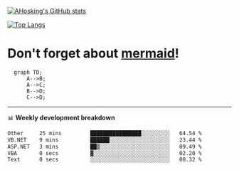 [![AHosking's GitHub stats](https://github-readme-stats.vercel.app/api?username=ahosking&count_private=true&show_icons=true&theme=onedark&hide_rank=true&include_all_commits=true)](https://github.com/ahosking)

[![Top Langs](https://github-readme-stats.vercel.app/api/top-langs/?username=ahosking&layout=compact&theme=onedark)](https://github.com/ahosking)


# Don't forget about [mermaid](https://github.blog/2022-02-14-include-diagrams-markdown-files-mermaid/)!

```mermaid
  graph TD;
      A-->B;
      A-->C;
      B-->D;
      C-->D;
```
-------

📊 **Weekly development breakdown**

<!--START_SECTION:waka-->

```txt
Other     25 mins         ████████████████░░░░░░░░░   64.54 %
VB.NET    9 mins          ██████░░░░░░░░░░░░░░░░░░░   23.44 %
ASP.NET   3 mins          ██▒░░░░░░░░░░░░░░░░░░░░░░   09.49 %
VBA       0 secs          ▓░░░░░░░░░░░░░░░░░░░░░░░░   02.20 %
Text      0 secs          ░░░░░░░░░░░░░░░░░░░░░░░░░   00.32 %
```

<!--END_SECTION:waka-->
